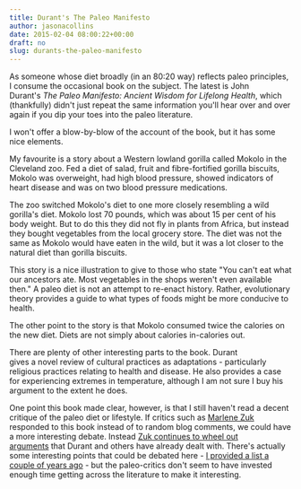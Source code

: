 ```yaml
---
title: Durant's The Paleo Manifesto
author: jasonacollins
date: 2015-02-04 08:00:22+00:00
draft: no
slug: durants-the-paleo-manifesto
---
```


As someone whose diet broadly (in an 80:20 way) reflects paleo principles, I consume the occasional book on the subject. The latest is John Durant's *The Paleo Manifesto: Ancient Wisdom for Lifelong Health*, which (thankfully) didn't just repeat the same information you'll hear over and over again if you dip your toes into the paleo literature.

I won't offer a blow-by-blow of the account of the book, but it has some nice elements.

My favourite is a story about a Western lowland gorilla called Mokolo in the Cleveland zoo. Fed a diet of salad, fruit and fibre-fortified gorilla biscuits, Mokolo was overweight, had high blood pressure, showed indicators of heart disease and was on two blood pressure medications.

The zoo switched Mokolo's diet to one more closely resembling a wild gorilla's diet. Mokolo lost 70 pounds, which was about 15 per cent of his body weight. But to do this they did not fly in plants from Africa, but instead they bought vegetables from the local grocery store. The diet was not the same as Mokolo would have eaten in the wild, but it was a lot closer to the natural diet than gorilla biscuits.

This story is a nice illustration to give to those who state "You can't eat what our ancestors ate. Most vegetables in the shops weren't even available then." A paleo diet is not an attempt to re-enact history. Rather, evolutionary theory provides a guide to what types of foods might be more conducive to health.

The other point to the story is that Mokolo consumed twice the calories on the new diet. Diets are not simply about calories in-calories out.

There are plenty of other interesting parts to the book. Durant gives a novel review of cultural practices as adaptations - particularly religious practices relating to health and disease. He also provides a case for experiencing extremes in temperature, although I am not sure I buy his argument to the extent he does.

One point this book made clear, however, is that I still haven't read a decent critique of the paleo diet or lifestyle. If critics such as [Marlene Zuk](https://jasoncollins.blog/zuks-paleofantasy/) responded to this book instead of to random blog comments, we could have a more interesting debate. Instead [Zuk continues to wheel out arguments](http://www.washingtonpost.com/national/health-science/the-paleo-diet-should-you-eat-like-a-caveman/2015/01/12/4a985046-9678-11e4-8005-1924ede3e54a_story.html) that Durant and others have already dealt with. There's actually some interesting points that could be debated here - [I provided a list a couple of years ago](https://jasoncollins.blog/paleo-hypotheses/) - but the paleo-critics don't seem to have invested enough time getting across the literature to make it interesting.
